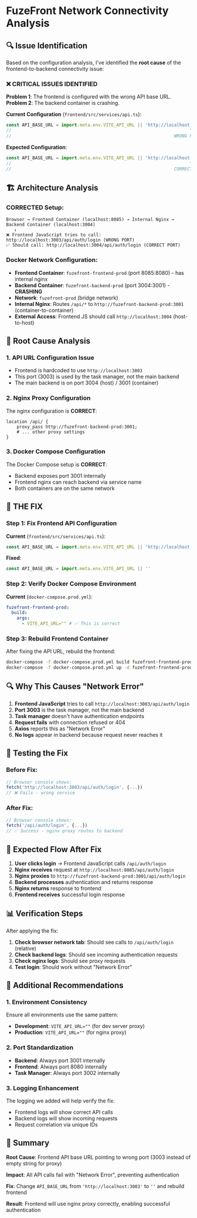 # FuzeFront Network Connectivity Analysis

## 🔍 Issue Identification

Based on the configuration analysis, I've identified the **root cause** of the frontend-to-backend connectivity issue:

### ❌ **CRITICAL ISSUES IDENTIFIED**

**Problem 1**: The frontend is configured with the wrong API base URL.
**Problem 2**: The backend container is crashing.

**Current Configuration** (`frontend/src/services/api.ts`):

```javascript
const API_BASE_URL = import.meta.env.VITE_API_URL || 'http://localhost:3003'
//                                                                    ^^^^
//                                                              WRONG PORT!
```

**Expected Configuration**:

```javascript
const API_BASE_URL = import.meta.env.VITE_API_URL || 'http://localhost:3004'
//                                                                    ^^^^
//                                                              CORRECT PORT!
```

## 🏗️ Architecture Analysis

### CORRECTED Setup:

```
Browser → Frontend Container (localhost:8085) → Internal Nginx → Backend Container (localhost:3004)
   ↓
❌ Frontend JavaScript tries to call: http://localhost:3003/api/auth/login (WRONG PORT)
✅ Should call: http://localhost:3004/api/auth/login (CORRECT PORT)
```

### Docker Network Configuration:

- **Frontend Container**: `fuzefront-frontend-prod` (port 8085:8080) - has internal nginx
- **Backend Container**: `fuzefront-backend-prod` (port 3004:3001) - **CRASHING**
- **Network**: `fuzefront-prod` (bridge network)
- **Internal Nginx**: Routes `/api/*` to `http://fuzefront-backend-prod:3001` (container-to-container)
- **External Access**: Frontend JS should call `http://localhost:3004` (host-to-host)

## 🔧 Root Cause Analysis

### 1. **API URL Configuration Issue**

- Frontend is hardcoded to use `http://localhost:3003`
- This port (3003) is used by the task manager, not the main backend
- The main backend is on port 3004 (host) / 3001 (container)

### 2. **Nginx Proxy Configuration**

The nginx configuration is **CORRECT**:

```nginx
location /api/ {
    proxy_pass http://fuzefront-backend-prod:3001;
    # ... other proxy settings
}
```

### 3. **Docker Compose Configuration**

The Docker Compose setup is **CORRECT**:

- Backend exposes port 3001 internally
- Frontend nginx can reach backend via service name
- Both containers are on the same network

## 🎯 **THE FIX**

### Step 1: Fix Frontend API Configuration

**Current** (`frontend/src/services/api.ts`):

```javascript
const API_BASE_URL = import.meta.env.VITE_API_URL || 'http://localhost:3003'
```

**Fixed**:

```javascript
const API_BASE_URL = import.meta.env.VITE_API_URL || ''
```

### Step 2: Verify Docker Compose Environment

**Current** (`docker-compose.prod.yml`):

```yaml
fuzefront-frontend-prod:
  build:
    args:
      - VITE_API_URL="" # ✅ This is correct
```

### Step 3: Rebuild Frontend Container

After fixing the API URL, rebuild the frontend:

```bash
docker-compose -f docker-compose.prod.yml build fuzefront-frontend-prod
docker-compose -f docker-compose.prod.yml up -d fuzefront-frontend-prod
```

## 🔍 **Why This Causes "Network Error"**

1. **Frontend JavaScript** tries to call `http://localhost:3003/api/auth/login`
2. **Port 3003** is the task manager, not the main backend
3. **Task manager** doesn't have authentication endpoints
4. **Request fails** with connection refused or 404
5. **Axios** reports this as "Network Error"
6. **No logs** appear in backend because request never reaches it

## 🧪 **Testing the Fix**

### Before Fix:

```javascript
// Browser console shows:
fetch('http://localhost:3003/api/auth/login', {...})
// ❌ Fails - wrong service
```

### After Fix:

```javascript
// Browser console shows:
fetch('/api/auth/login', {...})
// ✅ Success - nginx proxy routes to backend
```

## 🚀 **Expected Flow After Fix**

1. **User clicks login** → Frontend JavaScript calls `/api/auth/login`
2. **Nginx receives** request at `http://localhost:8085/api/auth/login`
3. **Nginx proxies** to `http://fuzefront-backend-prod:3001/api/auth/login`
4. **Backend processes** authentication and returns response
5. **Nginx returns** response to frontend
6. **Frontend receives** successful login response

## 📊 **Verification Steps**

After applying the fix:

1. **Check browser network tab**: Should see calls to `/api/auth/login` (relative)
2. **Check backend logs**: Should see incoming authentication requests
3. **Check nginx logs**: Should see proxy requests
4. **Test login**: Should work without "Network Error"

## 🎯 **Additional Recommendations**

### 1. Environment Consistency

Ensure all environments use the same pattern:

- **Development**: `VITE_API_URL=""` (for dev server proxy)
- **Production**: `VITE_API_URL=""` (for nginx proxy)

### 2. Port Standardization

- **Backend**: Always port 3001 internally
- **Frontend**: Always port 8080 internally
- **Task Manager**: Always port 3002 internally

### 3. Logging Enhancement

The logging we added will help verify the fix:

- Frontend logs will show correct API calls
- Backend logs will show incoming requests
- Request correlation via unique IDs

## 🏁 **Summary**

**Root Cause**: Frontend API base URL pointing to wrong port (3003 instead of empty string for proxy)

**Impact**: All API calls fail with "Network Error", preventing authentication

**Fix**: Change `API_BASE_URL` from `'http://localhost:3003'` to `''` and rebuild frontend

**Result**: Frontend will use nginx proxy correctly, enabling successful authentication
